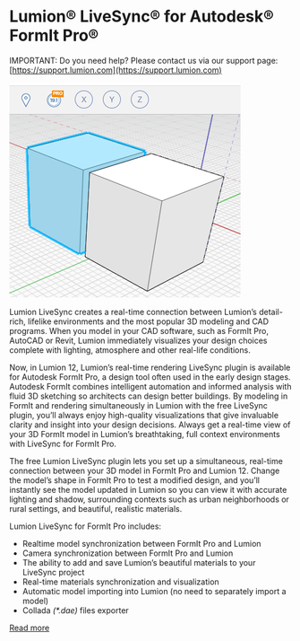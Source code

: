 Lumion® LiveSync® for Autodesk® FormIt Pro®
========================

IMPORTANT: Do you need help? Please contact us via our support page: [https://support.lumion.com](https://support.lumion.com)

![Main Preview](preview.png)
<br/>

Lumion LiveSync creates a real-time connection between Lumion’s detail-rich, lifelike environments and the most popular 3D modeling and CAD programs. When you model in your CAD software, such as FormIt Pro, AutoCAD or Revit, Lumion immediately visualizes your design choices complete with lighting, atmosphere and other real-life conditions.
<br/>

Now, in Lumion 12, Lumion’s real-time rendering LiveSync plugin is available for Autodesk FormIt Pro, a design tool often used in the early design stages. Autodesk FormIt combines intelligent automation and informed analysis with fluid 3D sketching so architects can design better buildings. By modeling in FormIt and rendering simultaneously in Lumion with the free LiveSync plugin, you’ll always enjoy high-quality visualizations that give invaluable clarity and insight into your design decisions. Always get a real-time view of your 3D FormIt model in Lumion’s breathtaking, full context environments with LiveSync for FormIt Pro.
<br/>

The free Lumion LiveSync plugin lets you set up a simultaneous, real-time connection between your 3D model in FormIt Pro and Lumion 12. Change the model’s shape in FormIt Pro to test a modified design, and you’ll instantly see the model updated in Lumion so you can view it with accurate lighting and shadow, surrounding contexts such as urban neighborhoods or rural settings, and beautiful, realistic materials. 
<br/>

Lumion LiveSync for FormIt Pro includes: 

- Realtime model synchronization between FormIt Pro and Lumion
- Camera synchronization between FormIt Pro and Lumion
- The ability to add and save Lumion’s beautiful materials to your LiveSync project
- Real-time materials synchronization and visualization
- Automatic model importing into Lumion (no need to separately import a model)
- Collada _(*.dae)_ files exporter

[Read more](https://lumion.com/formit-exporters.html)
